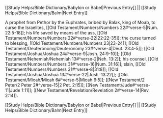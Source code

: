 [[Study Helps/Bible Dictionary/Babylon or Babel|Previous Entry]]  ||  [[Study Helps/Bible Dictionary/Balm|Next Entry]]

 A prophet from Pethor by the Euphrates, bribed by Balak, king of Moab, to curse the Israelites, [[Old Testament/Numbers/Numbers 22#^verse-5|Num. 22:5-18]]; his life saved by means of the ass, [[Old Testament/Numbers/Numbers 22#^verse-22|22:22-35]]; the curse turned to blessing, [[Old Testament/Numbers/Numbers 23|23-24]]; [[Old Testament/Deuteronomy/Deuteronomy 23#^verse-4|Deut. 23:4-5]]; [[Old Testament/Joshua/Joshua 24#^verse-9|Josh. 24:9-10]]; [[Old Testament/Nehemiah/Nehemiah 13#^verse-2|Neh. 13:2]]; his counsel, [[Old Testament/Numbers/Numbers 31#^verse-16|Num. 31:16]]; slain, [[Old Testament/Numbers/Numbers 31#^verse-8|31:8]]; [[Old Testament/Joshua/Joshua 13#^verse-22|Josh. 13:22]]; [[Old Testament/Micah/Micah 6#^verse-5|Micah 6:5]]; [[New Testament/2 Peter/2 Peter 2#^verse-15|2 Pet. 2:15]]; [[New Testament/Jude#^verse-11|Jude 1:11]]; [[New Testament/Revelation/Revelation 2#^verse-14|Rev. 2:14]].

[[Study Helps/Bible Dictionary/Babylon or Babel|Previous Entry]]  ||  [[Study Helps/Bible Dictionary/Balm|Next Entry]]